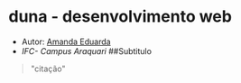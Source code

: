 # duna - desenvolvimento web
- Autor: [Amanda Eduarda](https://https://github.com/Amandaandradests)
 - *IFC- Campus Araquari*
##Subtitulo
> "citação"
